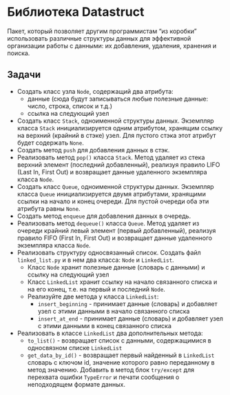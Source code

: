 # Библиотека Datastruct
 Пакет, который позволяет другим программистам “из коробки” использовать различные структуры данных для эффективной организации работы с данными: их добавления, удаления, хранения и поиска.
 
 ## Задачи
 * Создать класс узла `Node`, содержащий два атрибута:
    - данные 
    (сюда будут записываться любые полезные данные: число, строка, список и т.д.)
    - ссылка на следующий узел
* Создать класс `Stack`, одноименной структуры данных. 
Экземпляр класса `Stack` инициализируется одним атрибутом, хранящим ссылку на верхний (крайний в стэке) узел. Для пустого стэка этот атрибут будет содержать `None`.
* Создать метод `push` для добавления данных в стэк. 
* Реализовать метод `pop()` класса `Stack`. Метод удаляет из стека верхний элемент (последний добавленный), реализуя правило LIFO (Last In, First Out) и возвращает данные удаленного экземпляра класса `Node`.
* Создать класс `Queue`, одноименной структуры данных. Экземпляр класса `Queue` инициализируется двумя атрибутами, хранящими ссылки на начало и конец очереди. Для пустой очереди оба эти атрибута равны `None`.
* Создать метод `enqueue` для добавления данных в очередь. 
* Реализовать метод `dequeue()` класса `Queue`. Метод удаляет из очереди крайний левый элемент (первый добавленный), реализуя правило FIFO (First In, First Out) и возвращает данные удаленного экземпляра класса `Node`.
* Реализовать структуру односвязанный список. Создать файл `linked_list.py` и в нем два класса: `Node` и `LinkedList`.
  - Класс `Node` хранит полезные данные (словарь с данными) и ссылку на следующий узел
  - Класс `LinkedList` хранит ссылку на начало связанного списка и на его конец, т.е. на первый и последний `Node`.
  - Реализуйте две метода у класса `LinkedList`:
      - `insert_beginning` - принимает данные (словарь) и добавляет узел с этими данными в начало связанного списка
      - `insert_at_end` - принимает данные (словарь) и добавляет узел с этими данными в конец связанного списка
* Реализовать в классе `LinkedList` два дополнительных метода:
  - `to_list()` - возвращает список с данными, содержащимися в односвязном списке `LinkedList`
  - `get_data_by_id()` - возвращает первый найденный в `LinkedList` словарь с ключом id, значение которого равно переданному в метод значению. Добавить в метод блок `try/except` для перехвата ошибки `TypeError` и печати сообщения о неподходящем формате данных.